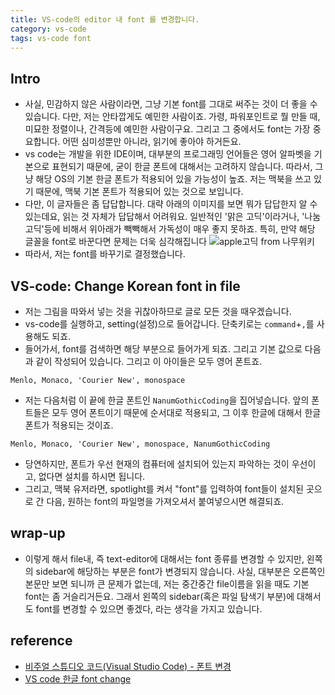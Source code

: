 ```yaml
---
title: VS-code의 editor 내 font 를 변경합니다.
category: vs-code
tags: vs-code font
---
```


## Intro

- 사실, 민감하지 않은 사람이라면, 그냥 기본 font를 그대로 써주는 것이 더 좋을 수 있습니다. 다만, 저는 안타깝게도 예민한 사람이죠. 가령, 파워포인트로 뭘 만들 때, 미묘한 정렬이나, 간격등에 예민한 사람이구요. 그리고 그 중에서도 font는 가장 중요합니다. 어떤 심미성뿐만 아니라, 읽기에 좋아야 하거든요.
- vs code는 개발을 위한 IDE이며, 대부분의 프로그래밍 언어들은 영어 알파벳을 기본으로 표현되기 때문에, 굳이 한글 폰트에 대해서는 고려하지 않습니다. 따라서, 그냥 해당 OS의 기본 한글 폰트가 적용되어 있을 가능성이 높죠. 저는 맥북을 쓰고 있기 때문에, 맥북 기본 폰트가 적용되어 있는 것으로 보입니다.
- 다만, 이 글자들은 좀 답답합니다. 대략 아래의 이미지를 보면 뭐가 답답한지 알 수 있는데요, 읽는 것 자체가 답답해서 어려워요. 일반적인 '맑은 고딕'이라거나, '나눔고딕'등에 비해서 위아래가 빽빽해서 가독성이 매우 좋지 못하죠. 특히, 만약 해당 글꼴을 font로 바꾼다면 문제는 더욱 심각해집니다
![apple고딕 from 나무위키](https://w.namu.la/s/0efe0ba7cb3693255e8523190a95bc3a8639e23d99af1a6b838814865664ac86d86752875f730d16c96ca06256d0bc3f76f2db563179d9936c5714fc8c3a48b645851bf5aa56a07aedfbe687a73219e546bffb54e54dacfad4deefe786ded183)
- 따라서, 저는 font를 바꾸기로 결정했습니다.

## VS-code: Change Korean font in file

- 저는 그림을 따와서 넣는 것을 귀찮아하므로 글로 모든 것을 때우겠습니다.
- vs-code를 실행하고, setting(설정)으로 들어갑니다. 단축키로는 `command`+`,`를 사용해도 되죠.
- 들어가서, font를 검색하면 해당 부분으로 들어가게 되죠. 그리고 기본 값으로 다음과 같이 작성되어 있습니다. 그리고 이 아이들은 모두 영어 폰트죠.

```plaintext
Menlo, Monaco, 'Courier New', monospace
```

- 저는 다음처럼 이 끝에 한글 폰트인 `NanumGothicCoding`을 집어넣습니다. 앞의 폰트들은 모두 영어 폰트이기 때문에 순서대로 적용되고, 그 이후 한글에 대해서 한글폰트가 적용되는 것이죠.

```plaintext
Menlo, Monaco, 'Courier New', monospace, NanumGothicCoding
```

- 당연하지만, 폰트가 우선 현재의 컴퓨터에 설치되어 있는지 파악하는 것이 우선이고, 없다면 설치를 하시면 됩니다.
- 그리고, 맥북 유저라면, spotlight를 켜서 "font"를 입력하여 font들이 설치된 곳으로 간 다음, 원하는 font의 파일명을 가져오셔서 붙여넣으시면 해결되죠.

## wrap-up

- 이렇게 해서 file내, 즉 text-editor에 대해서는 font 종류를 변경할 수 있지만, 왼쪽의 sidebar에 해당하는 부분은 font가 변경되지 않습니다. 사실, 대부분은 오른쪽인 본문만 보면 되니까 큰 문제가 없는데, 저는 중간중간 file이름을 읽을 때도 기본 font는 좀 거슬리거든요. 그래서 왼쪽의 sidebar(혹은 파일 탐색기 부분)에 대해서도 font를 변경할 수 있으면 좋겠다, 라는 생각을 가지고 있습니다.

## reference

- [비주얼 스튜디오 코드(Visual Studio Code) - 폰트 변경](https://recoveryman.tistory.com/385)
- [VS code 한글 font change](https://tttsss77.tistory.com/97)
